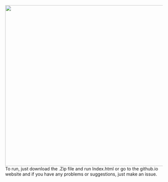 <img src="https://t3.ftcdn.net/jpg/03/77/38/84/360_F_377388434_byWJFE7lFYOKYGVJKHr0H8ftKxFcv1nM.jpg" width="512">
To run, just download the .Zip file and run Index.html or go to the github.io website and if you have any problems or suggestions, just make an issue.
